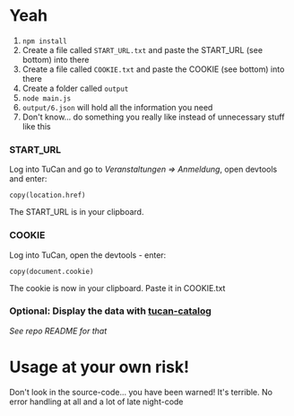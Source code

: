 # Yeah
1. `npm install`
1. Create a file called `START_URL.txt` and paste the START_URL (see bottom) into there
1. Create a file called `COOKIE.txt` and paste the COOKIE (see bottom) into there
1. Create a folder called `output`
1. `node main.js`
1. `output/6.json` will hold all the information you need
1. Don't know... do something you really like instead of unnecessary stuff like this


### START_URL
Log into TuCan and go to *Veranstaltungen => Anmeldung*, open devtools and enter:
```
copy(location.href)
```
The START_URL is in your clipboard.

### COOKIE
Log into TuCan, open the devtools - enter:
```
copy(document.cookie)
```
The cookie is now in your clipboard. Paste it in COOKIE.txt


### Optional: Display the data with [tucan-catalog](https://github.com/davidgengenbach/tucan-catalog)
_See repo README for that_

# Usage at your own risk!
Don't look in the source-code... you have been warned! It's terrible. No error handling at all and a lot of late night-code